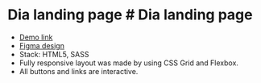 # Dia landing page	# Dia landing page
- [Demo link](https://zarg129.github.io/layout_dia/)
- [Figma design](https://www.figma.com/file/vhfzZ7SqWGkMGd5iCDdBCy/Dia-New?node-id=0%3A1)
- Stack: HTML5, SASS
- Fully responsive layout was made by using CSS Grid and Flexbox.
- All buttons and links are interactive.